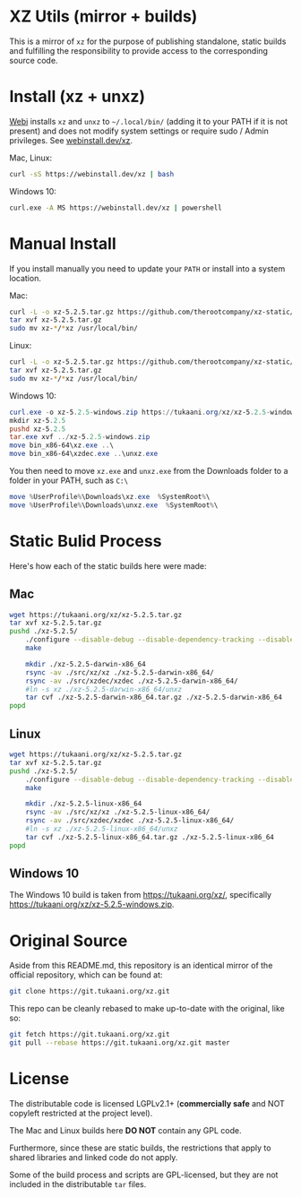 # XZ Utils (mirror + builds)

This is a mirror of `xz` for the purpose of publishing standalone, static builds
and fulfilling the responsibility to provide access to the corresponding source code.

# Install (xz + unxz)

[Webi](https://webinstall.dev) installs `xz` and `unxz` to `~/.local/bin/` (adding it to your PATH if it is not present)
and does not modify system settings or require sudo / Admin privileges. See [webinstall.dev/xz](https://webinstall.dev/xz).

Mac, Linux:

```bash
curl -sS https://webinstall.dev/xz | bash
```

Windows 10:

```bash
curl.exe -A MS https://webinstall.dev/xz | powershell
```

# Manual Install

If you install manually you need to update your `PATH` or install into a system location.

Mac:

```bash
curl -L -o xz-5.2.5.tar.gz https://github.com/therootcompany/xz-static/releases/download/v5.2.5/xz-5.2.5-darwin-x86_64.tar.gz
tar xvf xz-5.2.5.tar.gz
sudo mv xz-*/*xz /usr/local/bin/
```

Linux:

```bash
curl -L -o xz-5.2.5.tar.gz https://github.com/therootcompany/xz-static/releases/download/v5.2.5/xz-5.2.5-linux-x86_64.tar.gz
tar xvf xz-5.2.5.tar.gz
sudo mv xz-*/*xz /usr/local/bin/
```

Windows 10:

```powershell
curl.exe -o xz-5.2.5-windows.zip https://tukaani.org/xz/xz-5.2.5-windows.zip
mkdir xz-5.2.5
pushd xz-5.2.5
tar.exe xvf ../xz-5.2.5-windows.zip
move bin_x86-64\xz.exe ..\
move bin_x86-64\xzdec.exe ..\unxz.exe
```

You then need to move `xz.exe` and `unxz.exe` from the Downloads folder to a folder in your PATH, such as `C:\`

```powershell
move %UserProfile%\Downloads\xz.exe  %SystemRoot%\
move %UserProfile%\Downloads\unxz.exe  %SystemRoot%\
```

# Static Bulid Process

Here's how each of the static builds here were made:

## Mac

```bash
wget https://tukaani.org/xz/xz-5.2.5.tar.gz
tar xvf xz-5.2.5.tar.gz
pushd ./xz-5.2.5/
    ./configure --disable-debug --disable-dependency-tracking --disable-silent-rules --disable-shared --disable-nls
    make

    mkdir ./xz-5.2.5-darwin-x86_64
    rsync -av ./src/xz/xz ./xz-5.2.5-darwin-x86_64/
    rsync -av ./src/xzdec/xzdec ./xz-5.2.5-darwin-x86_64/
    #ln -s xz ./xz-5.2.5-darwin-x86_64/unxz
    tar cvf ./xz-5.2.5-darwin-x86_64.tar.gz ./xz-5.2.5-darwin-x86_64
popd
```

## Linux

```bash
wget https://tukaani.org/xz/xz-5.2.5.tar.gz
tar xvf xz-5.2.5.tar.gz
pushd ./xz-5.2.5/
    ./configure --disable-debug --disable-dependency-tracking --disable-silent-rules --disable-shared --disable-nls
    make

    mkdir ./xz-5.2.5-linux-x86_64
    rsync -av ./src/xz/xz ./xz-5.2.5-linux-x86_64/
    rsync -av ./src/xzdec/xzdec ./xz-5.2.5-linux-x86_64/
    #ln -s xz ./xz-5.2.5-linux-x86_64/unxz
    tar cvf ./xz-5.2.5-linux-x86_64.tar.gz ./xz-5.2.5-linux-x86_64
popd
```

## Windows 10

The Windows 10 build is taken from <https://tukaani.org/xz/>,
specifically <https://tukaani.org/xz/xz-5.2.5-windows.zip>.

# Original Source

Aside from this README.md,
this repository is an identical mirror of the official repository,
which can be found at:

```bash
git clone https://git.tukaani.org/xz.git
```

This repo can be cleanly rebased to make up-to-date with the original, like so:

```bash
git fetch https://git.tukaani.org/xz.git
git pull --rebase https://git.tukaani.org/xz.git master
```

# License

The distributable code is licensed LGPLv2.1+ (**commercially safe** and NOT copyleft restricted at the project level).

The Mac and Linux builds here **DO NOT** contain any GPL code.

Furthermore, since these are static builds, the restrictions that apply to shared libraries and linked code do not apply.

Some of the build process and scripts are GPL-licensed, but they are not included in the distributable `tar` files.
